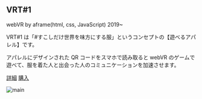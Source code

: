 ## VRT#1

webVR by aframe(html, css, JavaScript)
2019~

VRT#1 は「#すこしだけ世界を味方にする服」というコンセプトの【遊べるアパレル】です。

アパレルにデザインされた QR コードをスマホで読み取ると webVR のゲームで遊べて、服を着た人と出会った人のコミュニケーションを加速させます。

[詳細](https://saharu.work/pages/vrt1.html)
[購入](https://suzuri.jp/saharu54)

![main](https://vrt1.saharu.work/images/banner.png)
